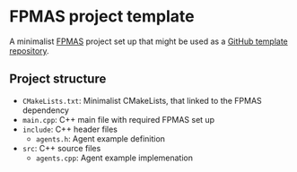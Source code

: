 # FPMAS project template

A minimalist [FPMAS](https://github.com/FPMAS/FPMAS) project set up that might be used as a [GitHub template
repository](https://docs.github.com/en/free-pro-team@latest/github/creating-cloning-and-archiving-repositories/creating-a-repository-from-a-template#creating-a-repository-from-a-template).

## Project structure

- `CMakeLists.txt`: Minimalist CMakeLists, that linked to the FPMAS dependency
- `main.cpp`: C++ main file with required FPMAS set up
- `include`: C++ header files
  - `agents.h`: Agent example definition
- `src`: C++ source files
  - `agents.cpp`: Agent example implemenation

